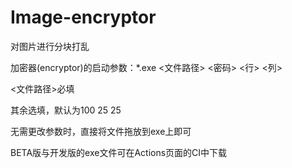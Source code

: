 # Image-encryptor
对图片进行分块打乱

加密器(encryptor)的启动参数：*.exe <文件路径> <密码> <行> <列>

<文件路径>必填

其余选填，默认为100 25 25

无需更改参数时，直接将文件拖放到exe上即可

BETA版与开发版的exe文件可在Actions页面的CI中下载
